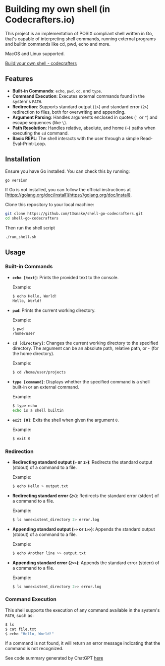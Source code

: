 # Building my own shell (in Codecrafters.io)

This project is an implementation of POSIX compliant shell written in Go, that's capable of interpreting shell commands, running external programs and builtin commands like cd, pwd, echo and more.

MacOS and Linux supported.

[Build your own shell - codecrafters](https://app.codecrafters.io/courses/shell/overview)

## Features

- **Built-in Commands**: `echo`, `pwd`, `cd`, and `type`.
- **Command Execution**: Executes external commands found in the system's `PATH`.
- **Redirection**: Supports standard output (`1>`) and standard error (`2>`) redirection to files, both for overwriting and appending.
- **Argument Parsing**: Handles arguments enclosed in quotes (`'` or `"`) and escape sequences (like `\`).
- **Path Resolution**: Handles relative, absolute, and home (`~`) paths when executing the `cd` command.
- **Basic REPL**: The shell interacts with the user through a simple Read-Eval-Print-Loop.

## Installation

Ensure you have Go installed. You can check this by running:

```sh
go version
```

If Go is not installed, you can follow the official instructions at [https://golang.org/doc/install](https://golang.org/doc/install).

Clone this repository to your local machine:

```sh
git clone https://github.com/t3snake/shell-go-codecrafters.git
cd shell-go-codecrafters
```

Then run the shell script

```sh
./run_shell.sh
```

## Usage

### Built-in Commands

- **`echo [text]`**: Prints the provided text to the console.

  Example:
  ```sh
  $ echo Hello, World!
  Hello, World!
  ```

- **`pwd`**: Prints the current working directory.

  Example:
  ```sh
  $ pwd
  /home/user
  ```

- **`cd [directory]`**: Changes the current working directory to the specified directory. The argument can be an absolute path, relative path, or `~` (for the home directory).

  Example:
  ```sh
  $ cd /home/user/projects
  ```

- **`type [command]`**: Displays whether the specified command is a shell built-in or an external command. 

  Example:
  ```sh
  $ type echo
  echo is a shell builtin
  ```

- **`exit [0]`**: Exits the shell when given the argument `0`.

  Example:
  ```sh
  $ exit 0
  ```

### Redirection

- **Redirecting standard output (`>` or `1>`)**: Redirects the standard output (stdout) of a command to a file.

  Example:
  ```sh
  $ echo Hello > output.txt
  ```

- **Redirecting standard error (`2>`)**: Redirects the standard error (stderr) of a command to a file.

  Example:
  ```sh
  $ ls nonexistent_directory 2> error.log
  ```

- **Appending standard output (`>>` or `1>>`)**: Appends the standard output (stdout) of a command to a file.

  Example:
  ```sh
  $ echo Another line >> output.txt
  ```

- **Appending standard error (`2>>`)**: Appends the standard error (stderr) of a command to a file.

  Example:
  ```sh
  $ ls nonexistent_directory 2>> error.log
  ```

### Command Execution

This shell supports the execution of any command available in the system's `PATH`, such as:

```sh
$ ls
$ cat file.txt
$ echo "Hello, World!"
```

If a command is not found, it will return an error message indicating that the command is not recognized.

See code summary generated by ChatGPT [here](./cmd/myshell/README.md)